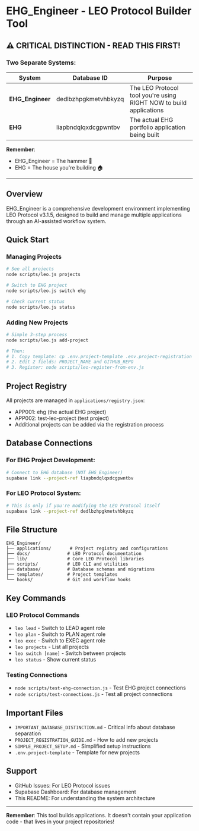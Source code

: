 # EHG_Engineer - LEO Protocol Builder Tool

## ⚠️ CRITICAL DISTINCTION - READ THIS FIRST!

### Two Separate Systems:

| System | Database ID | Purpose |
|--------|------------|---------|
| **EHG_Engineer** | dedlbzhpgkmetvhbkyzq | The LEO Protocol tool you're using RIGHT NOW to build applications |
| **EHG** | liapbndqlqxdcgpwntbv | The actual EHG portfolio application being built |

**Remember**: 
- EHG_Engineer = The hammer 🔨
- EHG = The house you're building 🏠

---

## Overview

EHG_Engineer is a comprehensive development environment implementing LEO Protocol v3.1.5, designed to build and manage multiple applications through an AI-assisted workflow system.

## Quick Start

### Managing Projects

```bash
# See all projects
node scripts/leo.js projects

# Switch to EHG project
node scripts/leo.js switch ehg

# Check current status
node scripts/leo.js status
```

### Adding New Projects

```bash
# Simple 3-step process
node scripts/leo.js add-project

# Then:
# 1. Copy template: cp .env.project-template .env.project-registration
# 2. Edit 2 fields: PROJECT_NAME and GITHUB_REPO
# 3. Register: node scripts/leo-register-from-env.js
```

## Project Registry

All projects are managed in `applications/registry.json`:
- APP001: ehg (the actual EHG project)
- APP002: test-leo-project (test project)
- Additional projects can be added via the registration process

## Database Connections

### For EHG Project Development:
```bash
# Connect to EHG database (NOT EHG_Engineer)
supabase link --project-ref liapbndqlqxdcgpwntbv
```

### For LEO Protocol System:
```bash
# This is only if you're modifying the LEO Protocol itself
supabase link --project-ref dedlbzhpgkmetvhbkyzq
```

## File Structure

```
EHG_Engineer/
├── applications/       # Project registry and configurations
├── docs/              # LEO Protocol documentation
├── lib/               # Core LEO Protocol libraries
├── scripts/           # LEO CLI and utilities
├── database/          # Database schemas and migrations
├── templates/         # Project templates
└── hooks/             # Git and workflow hooks
```

## Key Commands

### LEO Protocol Commands
- `leo lead` - Switch to LEAD agent role
- `leo plan` - Switch to PLAN agent role
- `leo exec` - Switch to EXEC agent role
- `leo projects` - List all projects
- `leo switch [name]` - Switch between projects
- `leo status` - Show current status

### Testing Connections
- `node scripts/test-ehg-connection.js` - Test EHG project connections
- `node scripts/test-connections.js` - Test all project connections

## Important Files

- `IMPORTANT_DATABASE_DISTINCTION.md` - Critical info about database separation
- `PROJECT_REGISTRATION_GUIDE.md` - How to add new projects
- `SIMPLE_PROJECT_SETUP.md` - Simplified setup instructions
- `.env.project-template` - Template for new projects

## Support

- GitHub Issues: For LEO Protocol issues
- Supabase Dashboard: For database management
- This README: For understanding the system architecture

---

**Remember**: This tool builds applications. It doesn't contain your application code - that lives in your project repositories!